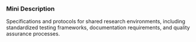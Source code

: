 ### Mini Description

Specifications and protocols for shared research environments, including standardized testing frameworks, documentation requirements, and quality assurance processes.
